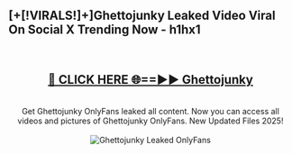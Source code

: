 <h2>[+[!VIRALS!]+]Ghettojunky Leaked Video Viral On Social X Trending Now - h1hx1</h2>
<br>
<div align="center">
<h2><a href="https://libra.edu.pl?Ghettojunky" rel="nofollow">🔴 CLICK HERE 🌐==►► Ghettojunky</a></h2>
<br>
Get Ghettojunky OnlyFans leaked all content. Now you can access all videos and pictures of Ghettojunky OnlyFans. New Updated Files 2025!
<br>
<br>
<a href="https://libra.edu.pl?Ghettojunky" rel="nofollow" data-target="animated-image.originalLink"><img src="https://i.ibb.co.com/WyWwxjT/player-gif2.gif" alt="Ghettojunky Leaked OnlyFans" style="max-width: 100%; display: inline-block;" data-target="animated-image.originalImage"></a>
</div>
<br>